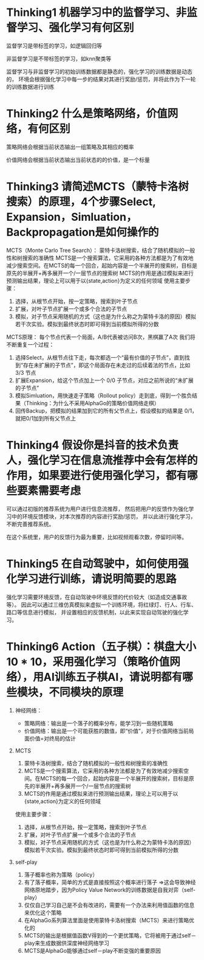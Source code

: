 


# Thinking1 机器学习中的监督学习、非监督学习、强化学习有何区别

监督学习是带标签的学习，如逻辑回归等

非监督学习是不带标签的学习，如knn聚类等

监督学习与非监督学习的初始训练数据都是静态的，强化学习的训练数据是动态的，
环境会根据强化学习中每一步的结果对其进行奖励/惩罚，并将此作为下一轮的训练数据进行训练

# Thinking2 什么是策略网络，价值网络，有何区别
策略网络会根据当前状态输出一组策略及其相应的概率

价值网络会根据当前状态输出当前状态的的价值，是一个标量


# Thinking3 请简述MCTS（蒙特卡洛树搜索）的原理，4个步骤Select, Expansion，Simluation，Backpropagation是如何操作的
MCTS（Monte Carlo Tree Search）：
蒙特卡洛树搜索，结合了随机模拟的一般性和树搜索的准确性
MCTS是一个搜索算法，它采用的各种方法都是为了有效地减少搜索空间。在MCTS的每一个回合，起始内容是一个半展开的搜索树，目标是原先的半展开+再多展开一个/一层节点的搜索树
MCTS的作用是通过模拟来进行预测输出结果，理论上可以用于以{state,action}为定义的任何领域
使用主要步骤：
1. 选择，从根节点开始，按一定策略，搜索到叶子节点
2. 扩展，对叶子节点扩展一个或多个合法的子节点
3. 模拟，对子节点采用随机的方式（这也是为什么称之为蒙特卡洛的原因）模拟若干次实验。模拟到最终状态时即可得到当前模拟所得的分数

MCTS原理：
每个节点代表一个局面，A/B代表被访问B次，黑棋赢了A次
我们将不断重复一个过程：
1. 选择Select，从根节点往下走，每次都选一个“最有价值的子节点”，直到找到“存在未扩展的子节点”，即这个局面存在未走过的后续着法的节点，比如 3/3 节点
2. 扩展Expansion，给这个节点加上一个 0/0 子节点，对应之前所说的“未扩展的子节点”
3. 模拟Simluation，用快速走子策略（Rollout policy）走到底，得到一个胜负结果（Thinking：为什么不采用AlphaGo的策略价值网络走棋）
4. 回传Backup，把模拟的结果加到它的所有父节点上，假设模拟的结果是 0/1，就把0/1加到所有父节点上

# Thinking4 假设你是抖音的技术负责人，强化学习在信息流推荐中会有怎样的作用，如果要进行使用强化学习，都有哪些要素需要考虑
可以通过初版的推荐系统为用户进行信息流推荐，
然后把用户的反馈作为强化学习中的环境反馈模块，对本次推荐的内容进行奖励/惩罚，
并以此进行强化学习，不断完善推荐系统。

在这个系统里，用户的反馈行为最为重要，比如视频观看次数，停留时间等。


# Thinking5 在自动驾驶中，如何使用强化学习进行训练，请说明简要的思路

强化学习需要环境反馈，在自动驾驶中环境反馈的代价较大（如造成交通事故等）。
因此可以通过三维仿真模拟来虚拟一个训练环境，将红绿灯、行人、行车、路口等信息进行模拟，
并设置相应的反馈机制，以此来实现自动驾驶的强化学习。

# Thinking6  Action（五子棋）：棋盘大小 10 * 10，采用强化学习（策略价值网络），用AI训练五子棋AI，请说明都有哪些模块，不同模块的原理


1. 神经网络：
    * 策略网络：输出是一个落子的概率分布，能学习到一些随机策略
    * 价值网络：输出是一个可能获胜的数值，即“价值”，对于价值网络当前局面价值=对终局的估计

2. MCTS

    1. 蒙特卡洛树搜索，结合了随机模拟的一般性和树搜索的准确性
    2. MCTS是一个搜索算法，它采用的各种方法都是为了有效地减少搜索空间。在MCTS的每一个回合，起始内容是一个半展开的搜索树，目标是原先的半展开+再多展开一个/一层节点的搜索树
    3. MCTS的作用是通过模拟来进行预测输出结果，理论上可以用于以{state,action}为定义的任何领域

    使用主要步骤：

    1. 选择，从根节点开始，按一定策略，搜索到叶子节点
    2. 扩展，对叶子节点扩展一个或多个合法的子节点
    3. 模拟，对子节点采用随机的方式（这也是为什么称之为蒙特卡洛的原因）模拟若干次实验。模拟到最终状态时即可得到当前模拟所得的分数

3. self-play
    
    1. 落子概率也称为策略（policy）
    2. 有了落子概率，简单的方式是直接按照这个概率进行落子 =>这会导致神经网络原地踏步，因为Policy Value Network的训练数据是自我对弈（self-play）
    3. 仅仅自己学习自己是不会有改进的，需要有一个办法来利用值函数的信息来优化这个策略
    4. 在AlphaGo系列算法里面是使用蒙特卡洛树搜索（MCTS）来进行策略优化的
    5. MCTS的输出是根据值函数V得到的一个更优策略，它将被用于通过self－play来生成数据供深度神经网络学习
    6. MCTS是AlphaGo能够通过self－play不断变强的重要原因


